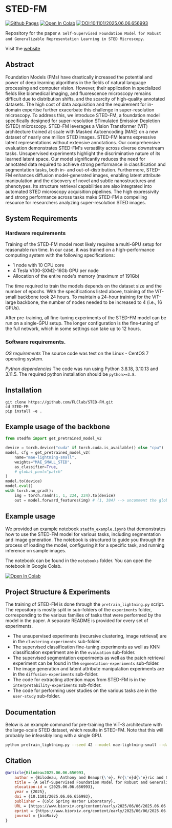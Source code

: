 # STED-FM

[![Github Pages](https://img.shields.io/badge/github%20pages-121013?style=for-the-badge&logo=github&logoColor=white)](https://flclab.github.io/stedfm/)
<a href="https://colab.research.google.com/github/FLClab/STED-FM/blob/main/notebooks/stedfm_example.ipynb"><img src="https://colab.research.google.com/assets/colab-badge.svg" alt="Open In Colab"></a>
[![DOI:10.1101/2025.06.06.656993](http://img.shields.io/badge/DOI-10.1101/2025.06.06.656993-B31B1B.svg)](https://doi.org/10.1101/2025.06.06.656993)

Repository for the paper `A Self-Supervised Foundation Model for Robust and Generalizable Representation Learning in STED Microscopy`.  

Visit the [website](https://flclab.github.io/stedfm/)

## Abstract
Foundation Models (FMs) have drastically increased the potential and power of deep learning algorithms in the fields of natural language processing and computer vision. However, their application in specialized fields like biomedical imaging, and fluorescence microscopy remains difficult due to distribution shifts, and the scarcity of high-quality annotated datasets. The high cost of data acquisition and the requirement for in-domain expertise further exacerbate this challenge in super-resolution microscopy. To address this, we introduce STED-FM, a foundation model specifically designed for super-resolution STimulated Emission Depletion (STED) microscopy. STED-FM leverages a Vision Transformer (ViT) architecture trained at scale with Masked Autoencoding (MAE) on a new dataset of nearly one million STED images. STED-FM learns expressive latent representations without extensive annotations. Our comprehensive evaluation demonstrates STED-FM's versatility across diverse downstream tasks. Unsupervised experiments highlight the discriminative nature of its learned latent space. Our model significantly reduces the need for annotated data required to achieve strong performance in classification and segmentation tasks, both in- and out-of-distribution. Furthermore, STED-FM enhances diffusion model-generated images, enabling latent attribute manipulation and the discovery of novel and subtle nanostructures and phenotypes. Its structure retrieval capabilities are also integrated into automated STED microscopy acquisition pipelines. The high expressivity and strong performance across tasks make STED-FM a compelling resource for researchers analyzing super-resolution STED images.

## System Requirements

### Hardware requirements
Training of the STED-FM model most likely requires a multi-GPU setup for reasonable run time. In our case, it was trained on a high-performance computing system with the following specifications:
- 1 node with 10 CPU core
- 4 Tesla V100-SXM2-16Gb GPU per node
- Allocation of the entire node's memory (maximum of 191Gb)

The time required to train the models depends on the dataset size and the number of epochs. With the specifications listed above, training of the ViT-small backbone took 24 hours. To maintain a 24-hour training for the ViT-large backbone, the number of nodes needed to be increased to 4 (i.e., 16 GPUs).  

After pre-training, all fine-tuning experiments of the STED-FM model can be run on a single-GPU setup. The longer configuration is the fine-tuning of the full network, which in some settings can take up to 12 hours.

### Software requirements. 
*OS requirements*
The source code was test on the Linux - CentOS 7 operating system.

*Python dependencies*
The code was run using Python 3.8.18, 3.10.13 and 3.11.5. The required python installation should be `python>=3.8`.

## Installation 
```
git clone https://github.com/FLClab/STED-FM.git
cd STED-FM
pip install -e .
```

## Example usage of the backbone
```python
from stedfm import get_pretrained_model_v2

device = torch.device("cuda" if torch.cuda.is_available() else "cpu")
model, cfg = get_pretrained_model_v2(
    name="mae-lightning-small",
    weights="MAE_SMALL_STED",
    as_classifier=True,
    # global_pool="patch"
)
model.to(device)
model.eval()
with torch.no_grad():
    img = torch.randn(1, 1, 224, 224).to(device)
    out = model.forward_features(img) # (1, 384) --> uncomment the global_pool line to return all embeddings (1, 196, 384)
```

## Example usage

We provided an example notebook `stedfm_example.ipynb` that demonstrates how to use the STED-FM model for various tasks, including segmentation and image generation. The notebook is structured to guide you through the process of loading the model, configuring it for a specific task, and running inference on sample images.

The notebook can be found in the `notebooks` folder. You can open the notebook in Google Colab.

<a href="https://colab.research.google.com/github/FLClab/STED-FM/blob/main/notebooks/stedfm_example.ipynb"><img src="https://colab.research.google.com/assets/colab-badge.svg" alt="Open In Colab"></a>

## Project Structure & Experiments

The training of STED-FM is done through the `pretrain_lightning.py` script. 
The repository is mostly split in sub-folders of the `experiments` folder, corresponding to the various families of tasks that were performed by the model in the paper. A separate README is provided for every set of experiments.
- The unsupervised experiments (recursive clustering, image retrieval) are in the `clustering-experiments` sub-folder.
- The supervised classification fine-tuning experiments as well as KNN classification experiment are in the `evaluation` sub-folder. 
- The supervised segmentation experiments as well as the patch retrieval experiment can be found in the `segmentation-experiments` sub-folder. 
- The image generation and latent attribute manipulation experiments are in the `diffusion-experiments` sub-folder.
- The code for extracting attention maps from STED-FM is in the `interpretability-experiments` sub-folder.
- The code for performing user studies on the various tasks are in the `user-study` sub-folder.

## Documentation
Below is an example command for pre-training the ViT-S architecture with the large-scale STED dataset, which results in STED-FM. Note that this will probably be infeasibly long with a single GPU.

```bash
python pretrain_lightning.py --seed 42 --model mae-lightning-small --dataset STED --use-tensorboard --save-folder <path/to/save/checkpoint> --dataset-path "<path/to/STED/dataset/stedfm-dataset-crops.tar>"
```

## Citation

```bibtex
@article{Bilodeau2025.06.06.656993,
	author = {Bilodeau, Anthony and Beaupr{\'e}, Fr{\'e}d{\'e}ric and Chabbert, Julia and Bellavance, Jean-Michel and Lessard, Koraly and Desch{\^e}nes, Andr{\'e}anne and Bernatchez, Renaud and De Koninck, Paul and Gagn{\'e}, Christian and Lavoie-Cardinal, Flavie},
	title = {A Self-Supervised Foundation Model for Robust and Generalizable Representation Learning in STED Microscopy},
	elocation-id = {2025.06.06.656993},
	year = {2025},
	doi = {10.1101/2025.06.06.656993},
	publisher = {Cold Spring Harbor Laboratory},
	URL = {https://www.biorxiv.org/content/early/2025/06/06/2025.06.06.656993},
	eprint = {https://www.biorxiv.org/content/early/2025/06/06/2025.06.06.656993.full.pdf},
	journal = {bioRxiv}
}
```
